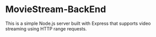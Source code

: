# MovieStream-BackEnd
This is a simple Node.js server built with Express that supports video streaming using HTTP range requests.
